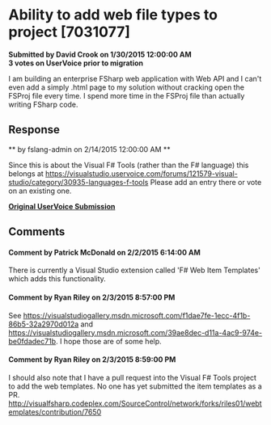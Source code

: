 # Ability to add web file types to project [7031077] #

**Submitted by David Crook on 1/30/2015 12:00:00 AM**  
**3 votes on UserVoice prior to migration**  

I am building an enterprise FSharp web application with Web API and I can't even add a simply .html page to my solution without cracking open the FSProj file every time.
I spend more time in the FSProj file than actually writing FSharp code.



## Response ##
** by fslang-admin on 2/14/2015 12:00:00 AM **

Since this is about the Visual F# Tools (rather than the F# language) this belongs at https://visualstudio.uservoice.com/forums/121579-visual-studio/category/30935-languages-f-tools
Please add an entry there or vote on an existing one.


**[Original UserVoice Submission](https://fslang.uservoice.com/forums/245727-f-language/suggestions/7031077)**


## Comments ##


#### Comment by Patrick McDonald on 2/2/2015 6:14:00 AM ####
There is currently a Visual Studio extension called 'F# Web Item Templates' which adds this functionality.


#### Comment by Ryan Riley on 2/3/2015 8:57:00 PM ####
See https://visualstudiogallery.msdn.microsoft.com/f1dae7fe-1ecc-4f1b-86b5-32a2970d012a and https://visualstudiogallery.msdn.microsoft.com/39ae8dec-d11a-4ac9-974e-be0fdadec71b. I hope those are of some help.


#### Comment by Ryan Riley on 2/3/2015 8:59:00 PM ####
I should also note that I have a pull request into the Visual F# Tools project to add the web templates. No one has yet submitted the item templates as a PR. http://visualfsharp.codeplex.com/SourceControl/network/forks/riles01/webtemplates/contribution/7650


